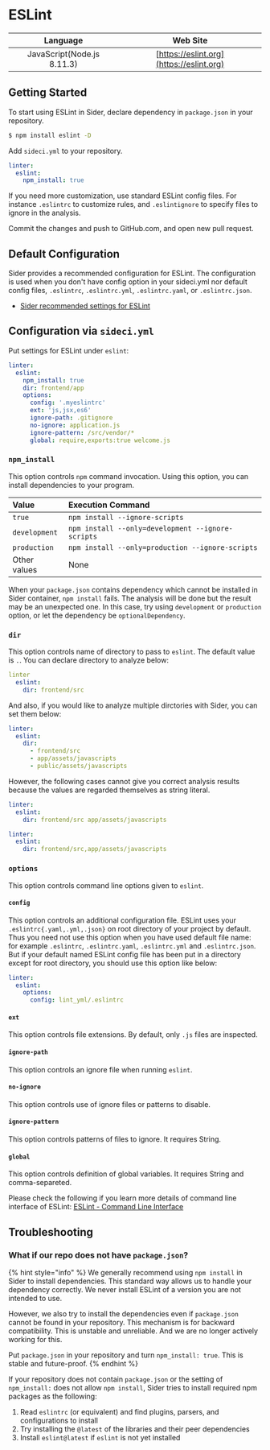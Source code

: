 # ESLint

| Language | Web Site |
|:--:|:--:|
| JavaScript(Node.js 8.11.3) | [https://eslint.org](https://eslint.org) |

## Getting Started

To start using ESLint in Sider, declare dependency in `package.json` in your repository.

```bash
$ npm install eslint -D
```

Add `sideci.yml` to your repository.

```yaml:sideci.yml
linter:
  eslint:
    npm_install: true
```

If you need more customization, use standard ESLint config files. For instance `.eslintrc` to customize rules, and `.eslintignore` to specify files to ignore in the analysis.

Commit the changes and push to GitHub.com, and open new pull request.

## Default Configuration

Sider provides a recommended configuration for ESLint. The configuration is used when you don't have config option in your sideci.yml nor default config files, `.eslintrc`, `.eslintrc.yml`, `.eslintrc.yaml`, or `.eslintrc.json`.

* [Sider recommended settings for ESLint](https://github.com/actcat/sideci_config/blob/master/javascript/eslint/eslintrc)

## Configuration via `sideci.yml`

Put settings for ESLint under `eslint`:

```yaml:sideci.yml
linter:
  eslint:
    npm_install: true
    dir: frontend/app
    options:
      config: '.myeslintrc'
      ext: 'js,jsx,es6'
      ignore-path: .gitignore
      no-ignore: application.js
      ignore-pattern: /src/vendor/*
      global: require,exports:true welcome.js
```

### `npm_install`

This option controls `npm` command invocation. Using this option, you can install dependencies to your program.

|Value|Execution Command|
|:---|:---|
|`true`|`npm install --ignore-scripts`|
|`development`|`npm install --only=development --ignore-scripts`|
|`production`|`npm install --only=production --ignore-scripts`|
|Other values|None|

When your `package.json` contains dependency which cannot be installed in Sider container, `npm install` fails. The analysis will be done but the result may be an unexpected one. In this case, try using `development` or `production` option, or let the dependency be `optionalDependency`.

### `dir`

This option controls name of directory to pass to `eslint`. The default value is `.`. You can declare directory to analyze below:

```yaml:sideci.yml
linter
  eslint:
    dir: frontend/src
```

And also, if you would like to analyze multiple dirctories with Sider, you can set them below:

```yaml:sideci.yml
linter:
  eslint:
    dir:
      - frontend/src
      - app/assets/javascripts
      - public/assets/javascripts
```

However, the following cases cannot give you correct analysis results because the values are regarded themselves as string literal.

```yaml:sideci.yml
linter:
  eslint:
    dir: frontend/src app/assets/javascripts
```

```yaml:sideci.yml
linter:
  eslint:
    dir: frontend/src,app/assets/javascripts
```

### `options`

This option controls command line options given to `eslint`.

#### `config`

This option controls an additional configuration file. ESLint uses your `.eslintrc{.yaml,.yml,.json}` on root directory of your project by default. Thus you need not use this option when you have used default file name: for example `.eslintrc`, `.eslintrc.yaml`, `.eslintrc.yml` and `.eslintrc.json`. But if your default named ESLint config file has been put in a directory except for root directory, you should use this option like below:

```yaml:sideci.yml
linter:
  eslint:
    options:
      config: lint_yml/.eslintrc
```

#### `ext`

This option controls file extensions. By default, only `.js` files are inspected.

#### `ignore-path`

This option controls an ignore file when running `eslint`.

#### `no-ignore`

This option controls use of ignore files or patterns to disable.

#### `ignore-pattern`

This option controls patterns of files to ignore. It requires String.

#### `global`

This option controls definition of global variables. It requires String and comma-separeted.

Please check the following if you learn more details of command line interface of ESLint: [ESLint - Command Line Interface](http://eslint.org/docs/user-guide/command-line-interface)

## Troubleshooting

### What if our repo does not have `package.json`?

{% hint style="info" %}
We generally recommend using `npm install` in Sider to install dependencies. This standard way allows us to handle your dependency correctly. We never install ESLint of a version you are not intended to use.

However, we also try to install the dependencies even if `package.json` cannot be found in your repository. This mechanism is for backward compatibility. This is unstable and unreliable. And we are no longer actively working for this.

Put `package.json` in your repository and turn `npm_install: true`. This is stable and future-proof.
{% endhint %}

If your repository does not contain `package.json` or the setting of `npm_install:` does not allow `npm install`, Sider tries to install required npm packages as the following:

1. Read `eslintrc` \(or equivalent\) and find plugins, parsers, and configurations to install
2. Try installing the `@latest` of the libraries and their peer dependencies
3. Install `eslint@latest` if `eslint` is not yet installed

